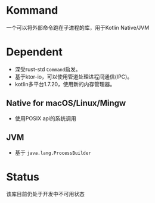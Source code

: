 # Kommand
一个可以将外部命令跑在子进程的库，用于Kotlin Native/JVM

# Dependent
- 深受rust-std `Command`启发。
- 基于ktor-io，可以使用管道处理进程间通信(IPC)。
- kotlin多平台1.7.20，使用新的内存管理器。

## Native for macOS/Linux/Mingw
- 使用POSIX api的系统调用

## JVM
- 基于 `java.lang.ProcessBuilder`

# Status
该库目前仍处于开发中不可用状态
